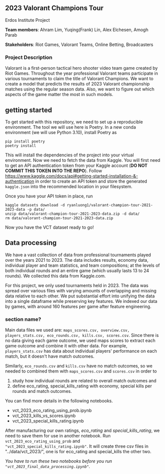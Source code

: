 ## 2023 Valorant Champions Tour
Erdos Institute Project

**Team members**:
Ahram Lim, Yuqing(Frank) Lin, Alex Elchesen, Amogh Parab

**Stakeholders**:
Riot Games, Valorant Teams, Online Betting, Broadcasters

### Project Description

Valorant is a first-person tactical hero shooter video team game created by Riot Games. Throughout the year professional Valorant teams participate in various tournaments to claim the title of Valorant Champions. We want to create a model that predicts the results of 2023 Valorant championship matches using the regular season data. Also, we want to figure out which aspects of the game matter the most in such models.

## getting started

To get started with this repository, we need to set up a reproducible environment. The tool we will use here is Poetry. In a new conda environment (we will use Python 3.10), install Poetry as

```
pip install poetry
poetry install
```

This will install the dependencies of the project into your virtual environment. Now we need to fetch the data from Kaggle. You will first need to get an API authentication token from your Kaggle account (**DO NOT COMMIT THIS TOKEN INTO THE REPO**). Follow https://www.kaggle.com/docs/api#getting-started-installation-&-authentication in order to create an API token and store the generated `kaggle.json` into the recommended location in your filesystem.

Once you have your API token in place, run

```
kaggle datasets download -d ryanluong1/valorant-champion-tour-2021-2023-data -p data/
unzip data/valorant-champion-tour-2021-2023-data.zip -d data/
rm data/valorant-champion-tour-2021-2023-data.zip
```

Now you have the VCT dataset ready to go!

## Data processing

We have a vast collection of data from professional tournaments played over the years 2021 to 2023. The data includes results, economy data, individual player and team statistics, and team compositions; at the levels of both individual rounds and an entire game (which usually lasts 13 to 24 rounds). We collected this data from Kaggle.com.

For this project, we only used tournaments held in 2023.  The data was spread over various files with varying amounts of overlapping and missing data relative to each other.  We put substantial effort into unifying the data into a single dataframe while preserving key features. We indexed our data by games, with around 160 features per game after feature engineering. 

### section name?
Main data files we used are: `maps_scores.csv, overview.csv, players_stats.csv, eco_rounds.csv, kills.csv, scores.csv`.  Since there is no data giving each game outcome, we used maps scores to extract each game outcome and combine it with other data.  For example, `players_stats.csv` has data about individual players' performance on each match, but it doesn't have match outcomes.

Similarly, `eco_rounds.csv` and `kills.csv` have no match outcomes, so we needed to combined them with `maps_scores.csv` and `scores.csv` in order to

1. study how individual rounds are related to overall match outcomes and
2. define eco_rating, special_kills_rating with economy, special kills per rounds and match outcomes.

You can find more details in the following notebooks.

- vct_2023_eco_rating_using_prob.ipynb
- vct_2023_kills_vs_scores.ipynb
- vct_2023_special_kills_rating.ipynb

After manufacturing our own ratings, *eco_rating* and *special_kills_rating*, we need to save them for use in another notebook.
Run `vct_2023_eco_rating_using_prob` and `"vct_2023_special_kills_rating.ipynb"`.
It will create three csv files in "../data/vct_2023/", one is for eco_rating and special_kills the other two.



*You have to run these two notebooks before you run `"vct_2023_final_data_processing.ipynb"`.*

